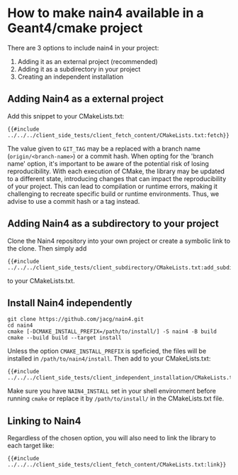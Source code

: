 # How to make nain4 available in a Geant4/cmake project

There are 3 options to include nain4 in your project:

1. Adding it as an external project (recommended)
2. Adding it as a subdirectory in your project
3. Creating an independent installation

## Adding Nain4 as a external project

Add this snippet to your CMakeLists.txt:

```
{{#include ../../../client_side_tests/client_fetch_content/CMakeLists.txt:fetch}}
```

The value given to `GIT_TAG` may be a replaced with a branch name (`origin/<branch-name>`) or a commit hash. When opting for the 'branch name' option, it's important to be aware of the potential risk of losing reproducibility. With each execution of CMake, the library may be updated to a different state, introducing changes that can impact the reproducibility of your project. This can lead to compilation or runtime errors, making it challenging to recreate specific build or runtime environments. Thus, we advise to use a commit hash or a tag instead.


## Adding Nain4 as a subdirectory to your project

Clone the Nain4 repository into your own project or create a symbolic link to the clone. Then simply add

```
{{#include ../../../client_side_tests/client_subdirectory/CMakeLists.txt:add_subdir}}
```

to your CMakeLists.txt.


## Install Nain4 independently

```
git clone https://github.com/jacg/nain4.git
cd nain4
cmake [-DCMAKE_INSTALL_PREFIX=/path/to/install/] -S nain4 -B build
cmake --build build --target install
```

Unless the option `CMAKE_INSTALL_PREFIX` is speficied, the files will be installed in `/path/to/nain4/install`.
Then add to your CMakeLists.txt:

```
{{#include ../../../client_side_tests/client_independent_installation/CMakeLists.txt:find_package}}
```

Make sure you have `NAIN4_INSTALL` set in your shell environment before running `cmake` or replace it by `/path/to/install/` in the CMakeLists.txt file.


## Linking to Nain4

Regardless of the chosen option, you will also need to link the library to each target like:

```
{{#include ../../../client_side_tests/client_fetch_content/CMakeLists.txt:link}}
```

